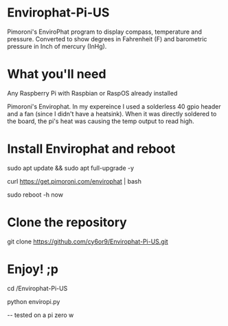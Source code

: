 # Envirophat-Pi-US
Pimoroni's EnviroPhat program to display compass, temperature and pressure. Converted to show degrees in Fahrenheit (F) and barometric pressure in Inch of mercury (InHg). 

# What you'll need
Any Raspberry Pi with Raspbian or RaspOS already installed

Pimoroni's Envirophat. In my expereince I used a solderless 40 gpio header and a fan (since I didn't have a heatsink). When it was directly soldered to the board, the pi's heat was causing the temp output to read high.

# Install Envirophat and reboot
sudo apt update && sudo apt full-upgrade -y

curl https://get.pimoroni.com/envirophat | bash

sudo reboot -h now

# Clone the repository 
git clone https://github.com/cy6or9/Envirophat-Pi-US.git

# Enjoy! ;p
cd /Envirophat-Pi-US

python enviropi.py

-- tested on a pi zero w 
